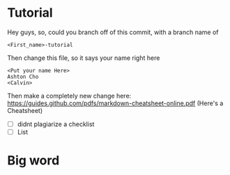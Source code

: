 # Tutorial
Hey guys, so, could you branch off of this commit, with a branch name of
```
<First_name>-tutorial
```

Then change this file, so it says your name right here
```
<Put your name Here>
Ashton Cho
<Calvin>
```

Then make a completely new change here:
https://guides.github.com/pdfs/markdown-cheatsheet-online.pdf
(Here's a Cheatsheet)

- [ ] didnt plagiarize a checklist
- [ ] List

<h1>Big word</h1>
